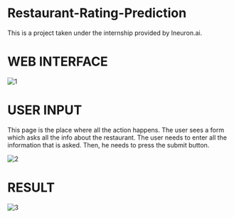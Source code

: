 # Restaurant-Rating-Prediction
This is a project taken under the internship provided by Ineuron.ai.

# WEB INTERFACE

![1](https://github.com/SpoorthiChandraP/Restaurant-Rating-Prediction/assets/147928148/1b549496-96a5-4b44-87a1-c7857f8404d1)


# USER INPUT
This page is the place where all the action happens. The user sees a form which asks all the info about the 
restaurant. The user needs to enter all the information that is asked. Then, he needs to press the submit 
button.

![2](https://github.com/SpoorthiChandraP/Restaurant-Rating-Prediction/assets/147928148/b0ba1232-b921-48bb-9c7e-bc67271ceddf)


# RESULT

![3](https://github.com/SpoorthiChandraP/Restaurant-Rating-Prediction/assets/147928148/9d1ab063-4e39-480a-97bd-0b1cdbb6f760)
